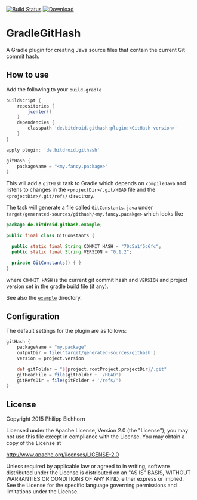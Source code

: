 [![Build Status](https://travis-ci.org/Maddoc42/GradleGitHash.svg?branch=master)](https://travis-ci.org/Maddoc42/GradleGitHash)
[ ![Download](https://api.bintray.com/packages/maddoc42/maven/githash/images/download.svg) ](https://bintray.com/maddoc42/maven/githash/_latestVersion)

# GradleGitHash
A Gradle plugin for creating Java source files that contain the current Git commit hash.

## How to use
Add the following to your ```build.gradle```

```groovy
buildscript {
    repositories {
        jcenter()
    }
    dependencies {
        classpath 'de.bitdroid.githash:plugin:<GitHash version>'
    }
}

apply plugin: 'de.bitdroid.githash'

gitHash {
    packageName = "<my.fancy.package>"
}
```

This will add a ```gitHash``` task to Gradle which depends on ```compileJava``` and listens to changes in the ```<projectDir>/.git/HEAD``` file and the ```<projectDir>/.git/refs/``` directrory.

The task will generate a file called ```GitConstants.java``` under ```target/generated-sources/githash/<my.fancy.pacakge>``` which looks like

```Java
package de.bitdroid.githash.example;

public final class GitConstants {

  public static final String COMMIT_HASH = "70c5a1f5c6fc";
  public static final String VERSION = "0.1.2";

  private GitConstants() { }
}
```

where `COMMIT_HASH` is the current git commit hash and `VERSION` and project version set in the gradle build file (if any).

See also the [```example```](https://github.com/Maddoc42/GradleGitHash/tree/master/example) directory.


## Configuration

The default settings for the plugin are as follows:

```groovy
gitHash {
    packageName = "my.package"
    outputDir = file('target/generated-sources/githash')
    version = project.version

    def gitFolder = "${project.rootProject.projectDir}/.git"
    gitHeadFile = file(gitFolder + '/HEAD')
    gitRefsDir = file(gitFolder + '/refs/')
}
```


## License
Copyright 2015 Philipp Eichhorn 

Licensed under the Apache License, Version 2.0 (the "License");
you may not use this file except in compliance with the License.
You may obtain a copy of the License at

http://www.apache.org/licenses/LICENSE-2.0

Unless required by applicable law or agreed to in writing, software
distributed under the License is distributed on an "AS IS" BASIS,
WITHOUT WARRANTIES OR CONDITIONS OF ANY KIND, either express or implied.
See the License for the specific language governing permissions and
limitations under the License.

